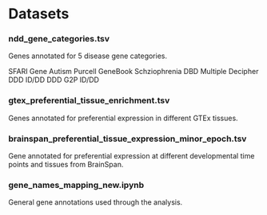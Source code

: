 # Datasets

### ndd_gene_categories.tsv

Genes annotated for 5 disease gene categories.

SFARI Gene	Autism
Purcell GeneBook	Schziophrenia
DBD	Multiple
Decipher DDD	ID/DD
DDD G2P	ID/DD

### gtex_preferential_tissue_enrichment.tsv
Genes annotated for preferential expression in different GTEx tissues.

### brainspan_preferential_tissue_expression_minor_epoch.tsv
Gene annotated for preferential expression at different developmental time points and tissues from BrainSpan.

### gene_names_mapping_new.ipynb

General gene annotations used through the analysis.